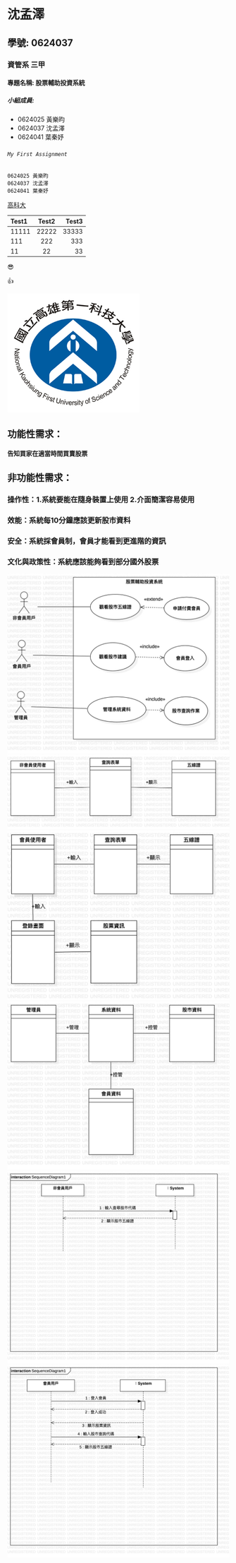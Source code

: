 # 沈孟澤

## 學號: 0624037

### 資管系 三甲

#### 專題名稱: 股票輔助投資系統

##### 小組成員:

* 0624025 黃樂昀
* 0624037 沈孟澤
* 0624041 葉秦妤
 
###### `My First Assignment`

```
0624025 黃樂昀
0624037 沈孟澤
0624041 葉秦妤
```

[高科大](https://www.nkust.edu.tw/)


| Test1 | Test2 | Test3 |
|:------|:-----:|------:|
| 11111 | 22222 | 33333 |
| 111 | 222 | 333 |
| 11 | 22 | 33 |


:sunglasses:

:thumbsup:

![NKFUST](nkfust.jpg "第一科大")

## 功能性需求：
#### 告知買家在適當時間買賣股票
## 非功能性需求：
### 操作性：1.系統要能在隨身裝置上使用 2.介面簡潔容易使用
### 效能：系統每10分鐘應該更新股市資料
### 安全：系統採會員制，會員才能看到更進階的資訊
### 文化與政策性：系統應該能夠看到部分國外股票

![diagram](案例圖.jpg)
![1](非會員案例圖.jpg)
![2](會員案例圖.jpg)
![3](管理員案例圖.jpg)
![1_1](非會員系統循序圖.jpg)
![1_2](會員系統循序圖.jpg)


